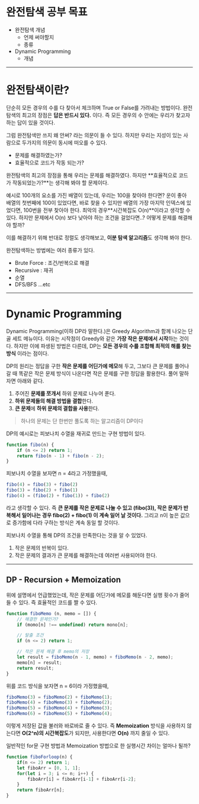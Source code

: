 # 완전탐색 공부 목표
- 완전탐색 개념
  - 언제 써야할지
  - 종류
- Dynamic Programming
  - 개념

---
# 완전탐색이란?
단순히 모든 경우의 수를 다 찾아서 체크하며 True or False를 가려내는 방법이다.
완전탐색의 최고의 장점은 **답은 반드시 있다.** 이다.
즉 모든 경우의 수 안에는 우리가 찾고자 하는 답이 있을 것이다.

그럼 완전탐색만 쓰지 왜 안써? 라는 의문이 들 수 있다.
하지만 우리는 지성이 있는 사람으로 두가지의 의문이 동시에 떠오를 수 있다.

- 문제를 해결하였는가?
- 효율적으로 코드가 작동 되는가?

완전탐색의 최고의 장점을 통해 우리는 문제를 해결하였다. 하지만 **효율적으로 코드가 작동되었는가?**는 생각해 봐야 할 문제이다.

예시로 100개의 요소를 가진 배열이 있는데, 우리는 100을 찾아야 한다면?
운이 좋아 배열의 첫번째에 100이 있었다면, 바로 찾을 수 있지만 배열의 가장 마지막 인덱스에 있었다면, 100번을 전부 찾아야 한다. 최악의 경우**시간복잡도 O(n)**이라고 생각할 수 있다.
하지만 문제에서 O(n) 보다 낮아야 하는 조건을 걸었다면..? 어떻게 문제를 해결해야 할까?

이를 해결하기 위해 반대로 정렬도 생각해보고, **이분 탐색 알고리즘**도 생각해 봐야 한다.

완전탐색하는 방법에는 여러 종류가 있다.
- Brute Force : 조건/반복으로 해결
- Recursive : 재귀
- 순열
- DFS/BFS
...etc


---
# Dynamic Programming
Dynamic Programming(이하 DP라 말한다.)은 Greedy Algorithm과 함께 나오는 단골 세트 메뉴이다. 이유는 시작점이 Greedy와 같은 **가장 작은 문제에서 시작**하는 것이다. 하지만 이에 파생된 방법은 다른데, DP는 **모든 경우의 수를 조합해 최적의 해를 찾는 방식** 이라는 점이다.


DP의 원리는 정답을 구한 **작은 문제를 어딘가에 메모**해 두고, 그보다 큰 문제를 풀어나갈 때 똑같은 작은 문제 방식이 나온다면 작은 문제를 구한 정답을 활용한다.
풀어 말하자면 아래와 같다.

1. 주어진 **문제를 쪼개서** 하위 문제로 나누어 푼다. 
2. **하위 문제들의 해결 방법을 결합**한다.
3. **큰 문제**에 **하위 문제의 결합을 사용**한다.


> 하나의 문제는 단 한번만 풀도록 하는 알고리즘이 DP이다

DP의 예시로는 피보나치 수열을 재귀로 만드는 구현 방법이 있다.
```js
function fibo(n) {
    if (n <= 2) return 1;
    return fibo(n - 1) + fibo(n - 2);
}
```
피보나치 수열을 보자면 n = 4라고 가정했을때,
```js
fibo(4) = fibo(3) + fibo(2)
fibo(3) = fibo(2) + fibo(1)
fibo(4) = (fibo(2) + fibo(1)) + fibo(2)
```
라고 생각할 수 있다. 즉 **큰 문제를 작은 문제로 나눌 수 있고 (fibo(3)), 작은 문제가 반복해서 일어나는 경우 fibo(2) + fibo(1) 이 계속 일어 날 것이다.**
그리고 n이 높은 값으로 증가함에 다라 구하는 방식은 계속 동일 할 것이다.

피보나치 수열을 통해 DP의 조건을 만족한다는 것을 알 수 있었다.
1. 작은 문제의 반복이 있다.
2. 작은 문제의 결과가 큰 문제를 해결하는데 여러번 사용되어야 한다.


---
## DP - Recursion + Memoization
위에 설명에서 언급했었는데, 작은 문제를 어딘가에 메모를 해둔다면 실행 횟수가 줄어 들 수 있다. 즉 효율적인 코드를 짤 수 있다.

```js
function fiboMemo (n, memo = []) {
    // 해결한 문제인가?
    if (momo[n] !== undefined) return mono[n];

    // 탈출 조건
    if (n <= 2) return 1;

    // 작은 문제 해결 후 memo의 저장
    let result = fiboMemo(n - 1, memo) + fiboMemo(n - 2, memo);
    memo[n] = result;
    return result;
}
```

위를 코드 방식을 보자면 n = 6이라 가정했을때,
```js
fiboMemo(3) = fiboMemo(2) + fiboMemo(1);
fiboMemo(4) = fiboMemo(3) + fiboMemo(2);
fiboMemo(5) = fiboMemo(4) + fiboMemo(3);
fiboMemo(6) = fiboMemo(5) + fiboMemo(4);
```
이렇게 저장된 값을 불러와 바로바로 줄 수 있다.
즉 **Memoization** 방식을 사용하지 않는다면 **O(2^n)의 시간복잡도**가 되지만, 사용한다면 
**O(n)** 까지 줄일 수 있다.


일반적인 for문 구현 방법과 Memoization 방법으로 한 실행시간 차이는 얼마나 될까?
```js
function fiboForloop(n) {
    if(n <= 2) return 1;
    let fiboArr = [0, 1, 1];
    for(let i = 3; i <= n; i++) {
        fiboArr[i] = fiboArr[i-1] + fiboArr[i-2];
    }
    return fiboArr[n];
}
```